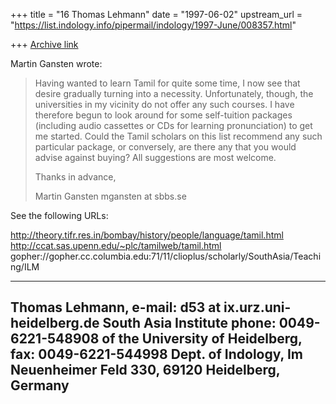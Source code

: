 +++
title = "16 Thomas Lehmann"
date = "1997-06-02"
upstream_url = "https://list.indology.info/pipermail/indology/1997-June/008357.html"

+++
[Archive link](https://list.indology.info/pipermail/indology/1997-June/008357.html)

Martin Gansten wrote:
> 
> Having wanted to learn Tamil for quite some time, I now see that desire
> gradually turning into a necessity. Unfortunately, though, the universities
> in my vicinity do not offer any such courses. I have therefore begun to look
> around for some self-tuition packages (including audio cassettes or CDs for
> learning pronunciation) to get me started. Could the Tamil scholars on this
> list recommend any such particular package, or conversely, are there any
> that you would advise against buying? All suggestions are most welcome.
> 
> Thanks in advance,
> 
> Martin Gansten
> mgansten at sbbs.se

See the following URLs:

http://theory.tifr.res.in/bombay/history/people/language/tamil.html
http://ccat.sas.upenn.edu/~plc/tamilweb/tamil.html
gopher://gopher.cc.columbia.edu:71/11/clioplus/scholarly/SouthAsia/Teaching/ILM

_____________________________________________________________________
Thomas Lehmann,                   e-mail: d53 at ix.urz.uni-heidelberg.de
South Asia Institute              phone:  0049-6221-548908
of the University of Heidelberg,  fax:    0049-6221-544998
Dept. of Indology,
Im Neuenheimer Feld 330,
69120 Heidelberg,
Germany
---------------------------------------------------------------------




